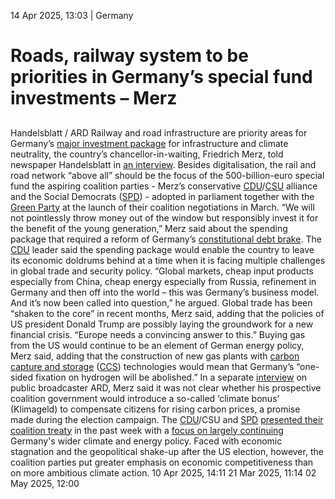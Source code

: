 14 Apr 2025, 13:03
| 
Germany
# Roads, railway system to be priorities in Germany’s special fund investments – Merz
## 
Handelsblatt / ARD
Railway and road infrastructure are priority areas for Germany’s [major investment package](https://www.cleanenergywire.org/factsheets/qa-germanys-eu500-bln-infrastructure-fund-whats-it-climate-and-energy) for infrastructure and climate neutrality, the country’s chancellor-in-waiting, Friedrich Merz, told newspaper Handelsblatt in [an interview](https://www.handelsblatt.com/politik/deutschland/friedrich-merz-im-interview-zu-lange-die-trittbrettfahrer-der-amerikaner/100120693.html). Besides digitalisation, the rail and road network “above all” should be the focus of the 500-billion-euro special fund the aspiring coalition parties - Merz’s conservative [CDU](https://www.cleanenergywire.org/experts/cdu-christian-democratic-union)/[CSU](https://www.cleanenergywire.org/experts/csu-christian-social-union) alliance and the Social Democrats ([SPD](https://www.cleanenergywire.org/experts/spd-social-democratic-party)) - adopted in parliament together with the [Green Party](https://www.cleanenergywire.org/experts/green-party) at the launch of their coalition negotiations in March. “We will not pointlessly throw money out of the window but responsibly invest it for the benefit of the young generation,” Merz said about the spending package that required a reform of Germany’s [constitutional debt brake](https://www.cleanenergywire.org/factsheets/qa-what-german-top-courts-debt-brake-ruling-means-climate-policy).
The [CDU](https://www.cleanenergywire.org/experts/cdu-christian-democratic-union) leader said the spending package would enable the country to leave its economic doldrums behind at a time when it is facing multiple challenges in global trade and security policy. “Global markets, cheap input products especially from China, cheap energy especially from Russia, refinement in Germany and then off into the world – this was Germany’s business model. And it’s now been called into question,” he argued. Global trade has been “shaken to the core” in recent months, Merz said, adding that the policies of US president Donald Trump are possibly laying the groundwork for a new financial crisis. “Europe needs a convincing answer to this.” Buying gas from the US would continue to be an element of German energy policy, Merz said, adding that the construction of new gas plants with [carbon capture and storage](https://www.cleanenergywire.org/glossary/letter_c#carbon_capture_and_storage) ([CCS](https://www.cleanenergywire.org/glossary/letter_c#ccs)) technologies would mean that Germany’s “one-sided fixation on hydrogen will be abolished.”
In a separate [interview](https://www.daserste.de/information/talk/caren-miosga/sendung/geht-so-ihr-politikwechsel-herr-merz-100.html) on public broadcaster ARD, Merz said it was not clear whether his prospective coalition government would introduce a so-called ‘climate bonus’ (Klimageld) to compensate citizens for rising carbon prices, a promise made during the election campaign. 
The [CDU](https://www.cleanenergywire.org/experts/cdu-christian-democratic-union)/CSU and [SPD](https://www.cleanenergywire.org/experts/spd-social-democratic-party) [presented their coalition treaty](https://www.cleanenergywire.org/factsheets/what-germanys-aspiring-coalition-government-agreement-means-climate-and-energy) in the past week with a [focus on largely continuing](https://www.cleanenergywire.org/news/aspiring-german-government-opts-energy-transition-continuity) Germany's wider climate and energy policy. Faced with economic stagnation and the geopolitical shake-up after the US election, however, the coalition parties put greater emphasis on economic competitiveness than on more ambitious climate action.
10 Apr 2025, 14:11
21 Mar 2025, 11:14
02 May 2025, 12:00